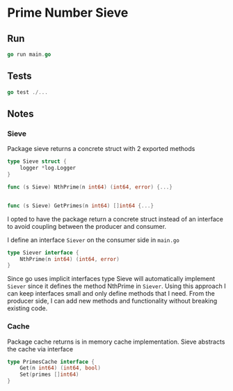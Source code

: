# Prime Number Sieve


## Run

```go
go run main.go
```
## Tests

```go
go test ./...
```

## Notes

### Sieve

Package sieve returns a concrete struct with 2 exported methods

```go
type Sieve struct {
	logger *log.Logger
}

func (s Sieve) NthPrime(n int64) (int64, error) {...}


func (s Sieve) GetPrimes(n int64) []int64 {...}


```

I opted to have the package return a concrete struct instead of an
interface to avoid coupling between the producer and consumer. 

I define an interface `Siever` on the consumer side in `main.go`

```go
type Siever interface {
	NthPrime(n int64) (int64, error)
}

```

Since go uses implicit interfaces  type Sieve will automatically implement  `Siever`  since it 
defines the method NthPrime in `Siever`. Using this approach I can keep interfaces small and only define methods
that I need. From the producer side, I can add new methods and functionality without breaking existing code.



### Cache

Package cache returns is in memory cache implementation. Sieve abstracts the cache via interface

```go
type PrimesCache interface {
	Get(n int64) (int64, bool)
	Set(primes []int64)
}
```
